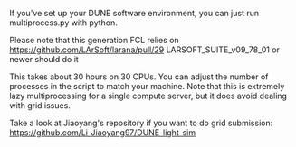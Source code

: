 If you've set up your DUNE software environment, you can just run multiprocess.py with python.

Please note that this generation FCL relies on https://github.com/LArSoft/larana/pull/29
LARSOFT_SUITE_v09_78_01 or newer should do it

This takes about 30 hours on 30 CPUs. You can adjust the number of processes in the script to match your machine.
Note that this is extremely lazy multiprocessing for a single compute server, but it does avoid dealing with grid issues.

Take a look at Jiaoyang's repository if you want to do grid submission:
https://github.com/Li-Jiaoyang97/DUNE-light-sim
